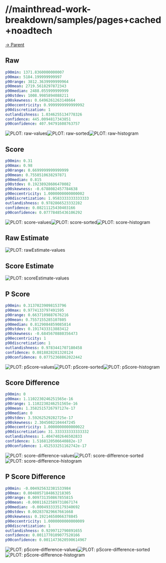 
# //mainthread-work-breakdown/samples/pages+cached+noadtech

[→ Parent](../..)


## Raw


```yaml
p90min: 1371.8360000000007
p90max: 5184.199999999997
p90range: 3812.3639999999964
p90mean: 2719.5618297872343
p90median: 2488.055999999999
p90stdev: 1008.9985894088211
p90skewness: 0.6496261263148664
p90eccentricity: 0.9999999999999992
p90discretization: 1
outlandishness: 1.0346255134778326
confidence: 445.0094817343851
p90confidence: 407.94791608763757

```

![PLOT: raw-values](./raw/values.svg)![PLOT: raw-sorted](./raw/sorted.svg)![PLOT: raw-histogram](./raw/histogram.svg)
## Score


```yaml
p90min: 0.31
p90max: 0.98
p90range: 0.6699999999999999
p90mean: 0.7558510638297871
p90median: 0.815
p90stdev: 0.19238928606470082
p90skewness: -0.6788082457784638
p90eccentricity: 1.0000000000000002
p90discretization: 1.9583333333333333
outlandishness: 0.9782866523332282
confidence: 0.08211125430403166
p90confidence: 0.07778485436106292

```

![PLOT: score-values](./score/values.svg)![PLOT: score-sorted](./score/sorted.svg)![PLOT: score-histogram](./score/histogram.svg)
## Raw Estimate

![PLOT: rawEstimate-values](./rawEstimate/values.svg)
## Score Estimate

![PLOT: scoreEstimate-values](./scoreEstimate/values.svg)
## P Score


```yaml
p90min: 0.31370239098153796
p90max: 0.9774133797491595
p90range: 0.6637109887676216
p90mean: 0.7557155285107805
p90median: 0.8129084859085814
p90stdev: 0.1917433313883412
p90skewness: -0.6845670880356473
p90eccentricity: 1
p90discretization: 1
outlandishness: 0.9783441707180458
confidence: 0.0818828281320124
p90confidence: 0.07752368862022442

```

![PLOT: pScore-values](./pScore/values.svg)![PLOT: pScore-sorted](./pScore/sorted.svg)![PLOT: pScore-histogram](./pScore/histogram.svg)
## Score Difference


```yaml
p90min: 0
p90max: 1.1102230246251565e-16
p90range: 1.1102230246251565e-16
p90mean: 1.3582515726797127e-17
p90median: 0
p90stdev: 3.59262529282725e-17
p90skewness: 2.3045082104447245
p90eccentricity: 1.0000000000000022
p90discretization: 31.333333333333332
outlandishness: 1.4047402646502833
confidence: 1.5168120506640882e-17
p90confidence: 1.452533251162742e-17

```

![PLOT: score-difference-values](./score-difference/values.svg)![PLOT: score-difference-sorted](./score-difference/sorted.svg)![PLOT: score-difference-histogram](./score-difference/histogram.svg)
## P Score Difference


```yaml
p90min: -0.004925632381533984
p90max: 0.0048057184863218305
p90range: 0.009731350867855815
p90mean: -0.00011622589731867174
p90median: -0.0004933335179340692
p90stdev: 0.002837829667661668
p90skewness: 0.19214658066378845
p90eccentricity: 1.0000000000000009
p90discretization: 1
outlandishness: 0.9299712790891655
confidence: 0.0011770109077520166
p90confidence: 0.0011473620590614967

```

![PLOT: pScore-difference-values](./pScore-difference/values.svg)![PLOT: pScore-difference-sorted](./pScore-difference/sorted.svg)![PLOT: pScore-difference-histogram](./pScore-difference/histogram.svg)